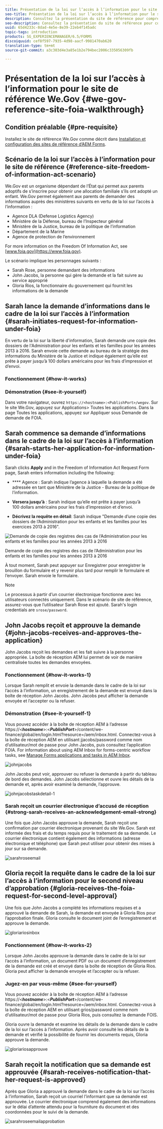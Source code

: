 ```yaml
---
title: Présentation de la loi sur l’accès à l’information pour le site de référence We.Gov
seo-title: Présentation de la loi sur l’accès à l’information pour le site de référence We.Gov
description: Consultez la présentation du site de référence pour comprendre comment AEM Forms aide les administrations à recevoir et donner les informations demandées par les utilisateurs dans le cadre de la loi sur l’accès à l’information.
seo-description: Consultez la présentation du site de référence pour comprendre comment AEM Forms aide les administrations à recevoir et donner les informations demandées par les utilisateurs dans le cadre de la loi sur l’accès à l’information.
uuid: 65d4233c-8dad-4e5e-8e39-22eb4f145adc
topic-tags: introduction
products: SG_EXPERIENCEMANAGER/6.5/FORMS
discoiquuid: cef8f597-7935-4d98-aacf-9981470ab620
translation-type: tm+mt
source-git-commit: a3c303d4e3a85e1b2e794bec2006c335056309fb

---
```



# Présentation de la loi sur l’accès à l’information pour le site de référence We.Gov {#we-gov-reference-site-foia-walkthrough}

## Condition préalable {#pre-requisite}

Installez le site de référence We.Gov comme décrit dans [Installation et configuration des sites de référence d’AEM Forms](/help/forms/using/setup-reference-sites.md).

## Scénario de la loi sur l’accès à l’information pour le site de référence {#reference-site-freedom-of-information-act-scenario}

We.Gov est un organisme dépendant de l’État qui permet aux parents adoptifs de s’inscrire pour obtenir une allocation familiale s’ils ont adopté un enfant. We.Gov permet également aux parents de demander des informations auprès des ministères suivants en vertu de la loi sur l’accès à l’information :

* Agence DLA (Defense Logistics Agency)
* Ministère de la Défense, bureau de l’Inspecteur général
* Ministère de la Justice, bureau de la politique de l’information
* Département de la Marine
* Agence de protection de l’environnement

For more information on the Freedom Of Information Act, see [www.foia.gov](https://www.foia.gov).

Le scénario implique les personnages suivants :

* Sarah Rose, personne demandant des informations
* John Jacobs, la personne qui gère la demande et la fait suivre au service approprié
* Gloria Rios, la fonctionnaire du gouvernement qui fournit les informations de la demande

## Sarah lance la demande d’informations dans le cadre de la loi sur l’accès à l’information {#sarah-initiates-request-for-information-under-foia}

En vertu de la loi sur la liberté d&#39;information, Sarah demande une copie des dossiers de l&#39;Administration pour les enfants et les familles pour les années 2013 à 2016. Sarah envoie cette demande au bureau de la stratégie des informations du Ministère de la Justice et indique également qu’elle est prête à payer jusqu’à 100 dollars américains pour les frais d’impression et d’envoi.

### Fonctionnement {#how-it-works}

### Démonstration {#see-it-yourself}

Dans votre navigateur, ouvrez `https://<hostname>:<PublishPort>/wegov`. Sur le site We.Gov, appuyez sur Applications> Toutes les applications. Dans la page Toutes les applications, appuyez sur Appliquer sous Demande de demande de FOIA.

## Sarah commence sa demande d’informations dans le cadre de la loi sur l’accès à l’information {#sarah-starts-her-application-for-information-under-foia}

Sarah clicks **Apply** and in the Freedom of Information Act Request Form page, Sarah enters information including the following:

* **** Agence : Sarah indique l’agence à laquelle la demande a été adressée en tant que Ministère de la Justice - Bureau de la politique de l’information.

* **Versera jusqu’à** : Sarah indique qu’elle est prête à payer jusqu’à 100 dollars américains pour les frais d’impression et d’envoi.
* **Décrivez la requête en détail**: Sarah indique &quot;Demande d’une copie des dossiers de l’Administration pour les enfants et les familles pour les exercices 2013 à 2016&quot;.

![Demande de copie des registres des cas de l’Administration pour les enfants et les familles pour les années 2013 à 2016](assets/sarahfiosform.png)

Demande de copie des registres des cas de l’Administration pour les enfants et les familles pour les années 2013 à 2016

À tout moment, Sarah peut appuyer sur Enregistrer pour enregistrer le brouillon du formulaire et y revenir plus tard pour remplir le formulaire et l’envoyer. Sarah envoie le formulaire.

>[!NOTE]
>
>Le processus à partir d’un courrier électronique fonctionne avec les utilisateurs connectés uniquement. Dans le scénario de site de référence, assurez-vous que l’utilisateur Sarah Rose est ajouté. Sarah&#39;s login credentials are `srose/password`.

## John Jacobs reçoit et approuve la demande {#john-jacobs-receives-and-approves-the-application}

John Jacobs reçoit les demandes et les fait suivre à la personne appropriée. La boîte de réception AEM lui permet de voir de manière centralisée toutes les demandes envoyées.

### Fonctionnement {#how-it-works-1}

Lorsque Sarah remplit et envoie la demande dans le cadre de la loi sur l’accès à l’information, un enregistrement de la demande est envoyé dans la boîte de réception John Jacobs. John Jacobs peut afficher la demande envoyée et l’accepter ou la refuser.

### Démonstration {#see-it-yourself-1}

Vous pouvez accéder à la boîte de réception AEM à l’adresse https://&lt;***hostname***>:&lt;***PublishPort***>/content/we-finance/global/en/login.html?resource=/aem/inbox.html. Connectez-vous à la boîte de réception AEM en utilisant jjacobs/password comme nom d’utilisateur/mot de passe pour John Jacobs, puis consultez l’application FOIA. For information about using AEM Inbox for forms-centric workflow tasks, see [Manage Forms applications and tasks in AEM Inbox](/help/forms/using/manage-applications-inbox.md).

![johnjacobs](assets/johnjacobs.png)

John Jacobs peut voir, approuver ou refuser la demande à partir du tableau de bord des demandes. John Jacobs sélectionne et ouvre les détails de la demande et, après avoir examiné la demande, l’approuve.

![johnjacobstaskdetail-1](assets/johnjacobstaskdetail-1.png)

### <strong>Sarah reçoit un courrier électronique d’accusé de réception</strong> {#strong-sarah-receives-an-acknowledgement-email-strong}

Une fois que John Jacobs approuve la demande, Sarah reçoit une confirmation par courrier électronique provenant du site We.Gov. Sarah est informée des frais et du temps requis pour le traitement de sa demande. Le courrier électronique contient également des informations (adresse électronique et téléphone) que Sarah peut utiliser pour obtenir des mises à jour sur sa demande.

![sarahroseemail](assets/sarahroseemail.png)

## Gloria reçoit la requête dans le cadre de la loi sur l’accès à l’information pour le second niveau d’approbation {#gloria-receives-the-foia-request-for-second-level-approval}

Une fois que John Jacobs a complété les informations requises et a approuvé la demande de Sarah, la demande est envoyée à Gloria Rios pour l’approbation finale. Gloria consulte le document joint de l’enregistrement et approuve la demande.

![gloriariosinbox](assets/gloriariosinbox.png)

### Fonctionnement {#how-it-works-2}

Lorsque John Jacobs approuve la demande dans le cadre de la loi sur l’accès à l’information, un document PDF ou un document d’enregistrement de la demande est créé et envoyé dans la boîte de réception de Gloria Rios. Gloria peut afficher la demande envoyée et l’accepter ou la refuser.

### Jugez-en par vous-même {#see-for-yourself}

Vous pouvez accéder à la boîte de réception AEM à l’adresse https://&lt;***hostname***>:&lt;***PublishPort***>/content/we-finance/global/en/login.html?resource=/aem/inbox.html. Connectez-vous à la boîte de réception AEM en utilisant grios/password comme nom d’utilisateur/mot de passe pour Gloria Rios, puis consultez la demande FOIS.

Gloria ouvre la demande et examine les détails de la demande dans le cadre de la loi sur l’accès à l’information. Après avoir consulté les détails de la demande et vérifié la possibilité de fournir les documents requis, Gloria approuve la demande.

![gloriariosapprouve](assets/gloriariosapproves.png)

## Sarah reçoit la notification que sa demande est approuvée {#sarah-receives-notification-that-her-request-is-approved}

Après que Gloria a approuvé la demande dans le cadre de la loi sur l’accès à l’information, Sarah reçoit un courriel l’informant que sa demande est approuvée. Le courrier électronique comprend également des informations sur le délai d’attente attendu pour la fourniture du document et des coordonnées pour le suivi de la demande.

![sarahroseemailapprobation](assets/sarahroseemailapproval.png)

